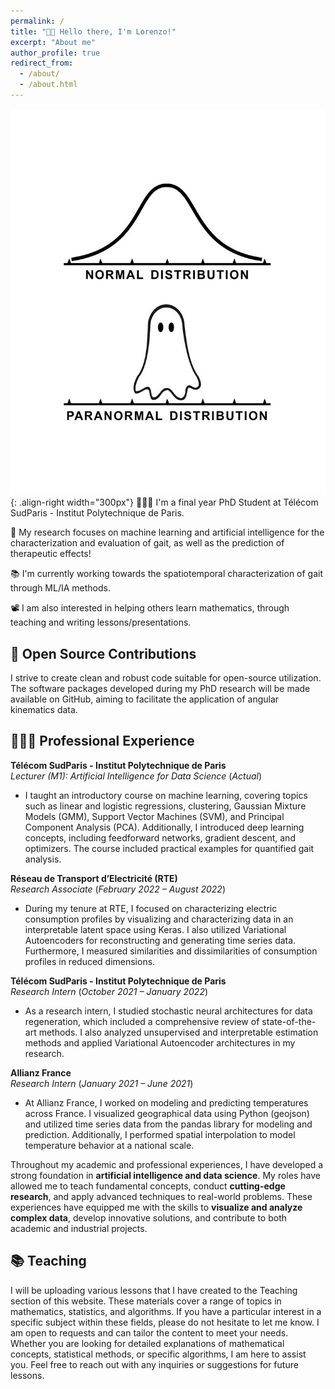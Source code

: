```yaml
---
permalink: /
title: "👋🏼 Hello there, I'm Lorenzo!"
excerpt: "About me"
author_profile: true
redirect_from: 
  - /about/
  - /about.html
---
```




![Illustration of combining vision and language modalities](/images/paranormal.jpg){: .align-right width="300px"}
👨🏻‍💻 I'm a final year PhD Student at Télécom SudParis - Institut Polytechnique de Paris.

🔬 My research focuses on machine learning and artificial intelligence for the characterization and evaluation of gait, as well as the prediction of therapeutic effects! 

📚 I'm currently working towards the spatiotemporal characterization of gait through ML/IA methods.

📽️ I am also interested in helping others learn mathematics, through teaching and writing lessons/presentations. 


## 🤖 Open Source Contributions
I strive to create clean and robust code suitable for open-source utilization. The software packages developed during my PhD research will be made available on GitHub, aiming to facilitate the application of angular kinematics data.

## 👨🏻‍🔬 Professional Experience

**Télécom SudParis - Institut Polytechnique de Paris** <br/>
*Lecturer (M1): Artificial Intelligence for Data Science* (*Actual*)
- I taught an introductory course on machine learning, covering topics such as linear and logistic regressions, clustering, Gaussian Mixture Models (GMM), Support Vector Machines (SVM), and Principal Component Analysis (PCA). Additionally, I introduced deep learning concepts, including feedforward networks, gradient descent, and optimizers. The course included practical examples for quantified gait analysis.<br/>

**Réseau de Transport d’Electricité (RTE)** <br/>
*Research Associate* (*February 2022 – August 2022*)
- During my tenure at RTE, I focused on characterizing electric consumption profiles by visualizing and characterizing data in an interpretable latent space using Keras. I also utilized Variational Autoencoders for reconstructing and generating time series data. Furthermore, I measured similarities and dissimilarities of consumption profiles in reduced dimensions.<br/>

**Télécom SudParis - Institut Polytechnique de Paris** <br/>
*Research Intern* (*October 2021 – January 2022*)
- As a research intern, I studied stochastic neural architectures for data regeneration, which included a comprehensive review of state-of-the-art methods. I also analyzed unsupervised and interpretable estimation methods and applied Variational Autoencoder architectures in my research.<br/>

**Allianz France** <br/>
*Research Intern* (*January 2021 – June 2021*)
- At Allianz France, I worked on modeling and predicting temperatures across France. I visualized geographical data using Python (geojson) and utilized time series data from the pandas library for modeling and prediction. Additionally, I performed spatial interpolation to model temperature behavior at a national scale.<br/>

Throughout my academic and professional experiences, I have developed a strong foundation in **artificial intelligence and data science**. My roles have allowed me to teach fundamental concepts, conduct **cutting-edge research**, and apply advanced techniques to real-world problems. These experiences have equipped me with the skills to **visualize and analyze complex data**, develop innovative solutions, and contribute to both academic and industrial projects.

## 📚 Teaching 
I will be uploading various lessons that I have created to the Teaching section of this website. These materials cover a range of topics in mathematics, statistics, and algorithms. If you have a particular interest in a specific subject within these fields, please do not hesitate to let me know. I am open to requests and can tailor the content to meet your needs. Whether you are looking for detailed explanations of mathematical concepts, statistical methods, or specific algorithms, I am here to assist you. Feel free to reach out with any inquiries or suggestions for future lessons.



